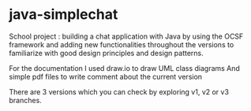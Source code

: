 # java-simplechat
School project : building a chat application with Java by using the OCSF framework and adding new functionalities throughout the versions 
to familiarize with good design principles and design patterns.

For the documentation I used draw.io to draw UML class diagrams
And simple pdf files to write comment about the current version

There are 3 versions which you can check by exploring v1, v2 or v3 branches.
